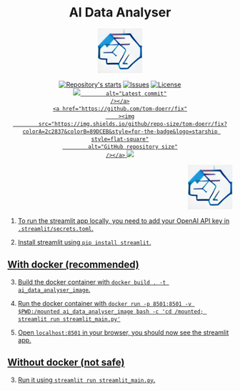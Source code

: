 <h1 align="center"> AI Data Analyser </h1>

<p align="center">
    <img src="res/fd430998eaeedbc142e523cb87c417c4bb2cbf2b04eea9cf66f9c553.jpeg" width="100" height="100">
</p>

<p align="center">
    <a href="https://github.com/tom-doerr/ai_data_analyser/stargazers"
        ><img
            src="https://img.shields.io/github/stars/tom-doerr/fix?colorA=2c2837&colorB=c9cbff&style=for-the-badge&logo=starship style=flat-square"
            alt="Repository's starts"
    /></a>
    <a href="https://github.com/tom-doerr/ai_data_analyser/issues"
        ><img
            src="https://img.shields.io/github/issues-raw/tom-doerr/fix?colorA=2c2837&colorB=f2cdcd&style=for-the-badge&logo=starship style=flat-square"
            alt="Issues"
    /></a>
    <a href="https://github.com/tom-doerr/ai_data_analyser/blob/master/LICENSE"
        ><img
            src="https://img.shields.io/github/license/tom-doerr/fix?colorA=2c2837&colorB=b5e8e0&style=for-the-badge&logo=starship style=flat-square"
            alt="License"
    /><br />
    <a href="https://github.com/tom-doerr/ai_data_analyser/commits/master"
		><img
			src="https://img.shields.io/github/last-commit/tom-doerr/ai_data_analyser/master?colorA=2c2837&colorB=ddb6f2&style=for-the-badge&logo=starship style=flat-square"

			alt="Latest commit"
    /></a>
    <a href="https://github.com/tom-doerr/fix"
        ><img
            src="https://img.shields.io/github/repo-size/tom-doerr/fix?colorA=2c2837&colorB=89DCEB&style=for-the-badge&logo=starship style=flat-square"
            alt="GitHub repository size"
    /></a>

   <img src="https://badges.pufler.dev/visits/tom-doerr/fix?style=for-the-badge&color=96CDFB&logoColor=white&labelColor=302D41"/>


</p>
<p align="right">
    <img src="res/fd430998eaeedbc142e523cb87c417c4bb2cbf2b04eea9cf66f9c553.jpeg" width="100" height="100">
</p>


1. To run the streamlit app locally, you need to add your OpenAI API key in 
`.streamlit/secrets.toml`.

2. Install streamlit using `pip install streamlit`.

## With docker (recommended)

3. Build the docker container with `docker build . -t ai_data_analyser_image`.

4. Run the docker container with `docker run -p 8501:8501 -v $PWD:/mounted ai_data_analyser_image bash -c 'cd /mounted; streamlit run streamlit_main.py'`

5. Open `localhost:8501` in your browser, you should now see the streamlit app.


## Without docker (not safe)

3. Run it using `streamlit run streamlit_main.py`.
